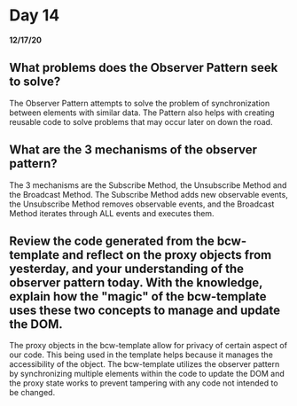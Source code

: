 # Day 14
__12/17/20__

## What problems does the Observer Pattern seek to solve?
The Observer Pattern attempts to solve the problem of synchronization between elements with similar data. The Pattern also helps with creating reusable code to solve problems that may occur later on down the road.
## What are the 3 mechanisms of the observer pattern?
The 3 mechanisms are the Subscribe Method, the Unsubscribe Method and the Broadcast Method. The Subscribe Method adds new observable events, the Unsubscribe Method removes observable events, and the Broadcast Method iterates through ALL events and executes them.
## Review the code generated from the bcw-template and reflect on the proxy objects from yesterday, and your understanding of the observer pattern today. With the knowledge, explain how the "magic" of the bcw-template uses these two concepts to manage and update the DOM.
The proxy objects in the bcw-template allow for privacy of certain aspect of our code. This being used in the template helps because it manages the accessibility of the object. The bcw-template utilizes the observer pattern by synchronizing multiple elements within the code to update the DOM and the proxy state works to prevent tampering with any code not intended to be changed.